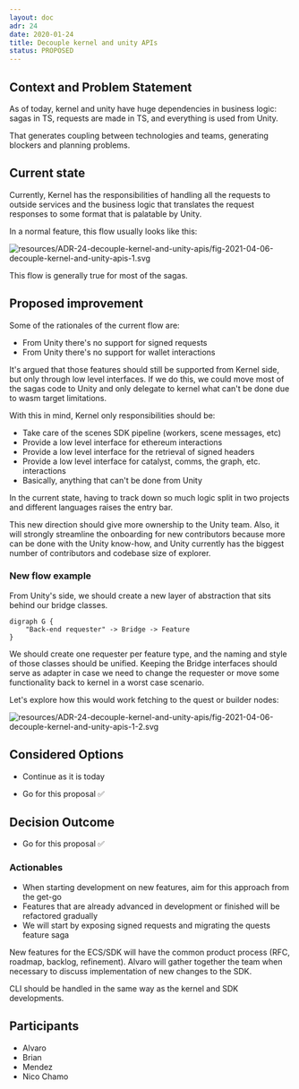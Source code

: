 ```yaml
---
layout: doc
adr: 24
date: 2020-01-24
title: Decouple kernel and unity APIs
status: PROPOSED
---
```


## Context and Problem Statement

As of today, kernel and unity have huge dependencies in business logic: sagas in TS, requests are made in TS, and everything is used from Unity.

That generates coupling between technologies and teams, generating blockers and planning problems.

## Current state

Currently, Kernel has the responsibilities of handling all the requests to outside services and the business logic that translates the request responses to some format that is palatable by Unity.

In a normal feature, this flow usually looks like this:

<!--
```sequence
Unity->Kernel: Request something
Kernel->Kernel: Unity interface\ndispatches saga event\n
Kernel->Kernel: Saga event is executed\n
Kernel->Service: Fetch
Service->Kernel: Response
Kernel->Kernel: Transform response data
Kernel->Unity: Send back\ntransformed data 
```
-->
![resources/ADR-24-decouple-kernel-and-unity-apis/fig-2021-04-06-decouple-kernel-and-unity-apis-1.svg](resources/ADR-24-decouple-kernel-and-unity-apis/fig-2021-04-06-decouple-kernel-and-unity-apis-1.svg)

This flow is generally true for most of the sagas. 

## Proposed improvement

Some of the rationales of the current flow are:

- From Unity there's no support for signed requests
- From Unity there's no support for wallet interactions

It's argued that those features should still be supported from Kernel side,
but only through low level interfaces. If we do this, we could move most of the
sagas code to Unity and only delegate to kernel what can't be done due to wasm target limitations.

With this in mind, Kernel only responsibilities should be:

- Take care of the scenes SDK pipeline (workers, scene messages, etc)
- Provide a low level interface for ethereum interactions
- Provide a low level interface for the retrieval of signed headers 
- Provide a low level interface for catalyst, comms, the graph, etc. interactions
- Basically, anything that can't be done from Unity

In the current state, having to track down so much logic split in two projects and different languages raises the entry bar.

This new direction should give more ownership to the Unity team. Also, it will strongly streamline the onboarding for new contributors because more can be done with the Unity know-how, and Unity currently has the biggest number of contributors and codebase size of explorer.

### New flow example

From Unity's side, we should create a new layer of abstraction that sits behind our bridge classes.

```x-dot
digraph G {
    "Back-end requester" -> Bridge -> Feature
}
```

We should create one requester per feature type, and the naming and style of those classes should be unified. Keeping the Bridge interfaces should serve as adapter in case we need to change the requester or move some functionality back to kernel in a worst case scenario.

Let's explore how this would work fetching to the quest or builder nodes:

<!--
```sequence
Service->Service: I exist
Unity->Kernel: Ask for auth headers
Kernel->Kernel: Compute headers\n
Kernel->Unity: Send headers
Unity->Service: Fetch
Service->Unity: Response
Unity->Unity: Transform response data
```
-->
![resources/ADR-24-decouple-kernel-and-unity-apis/fig-2021-04-06-decouple-kernel-and-unity-apis-1-2.svg](resources/ADR-24-decouple-kernel-and-unity-apis/fig-2021-04-06-decouple-kernel-and-unity-apis-1-2.svg)

## Considered Options

* Continue as it is today

* Go for this proposal ✅

## Decision Outcome

* Go for this proposal ✅

### Actionables

- When starting development on new features, aim for this approach from the get-go
- Features that are already advanced in development or finished will be refactored gradually
- We will start by exposing signed requests and migrating the quests feature saga

New features for the ECS/SDK will have the common product process (RFC, roadmap, backlog, refinement). Alvaro will gather together the team when necessary to discuss implementation of new changes to the SDK.

CLI should be handled in the same way as the kernel and SDK developments.

## Participants

- Alvaro
- Brian
- Mendez
- Nico Chamo
